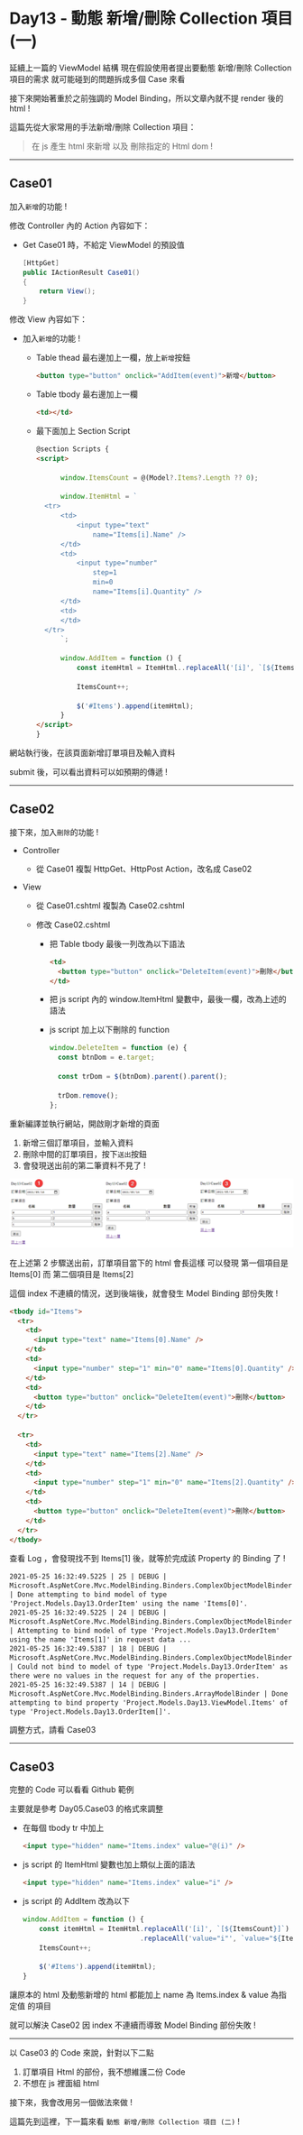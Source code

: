 # Day13 - 動態 新增/刪除 Collection 項目(一)

延續上一篇的 ViewModel 結構
現在假設使用者提出要動態 新增/刪除 Collection 項目的需求
就可能碰到的問題拆成多個 Case 來看

接下來開始著重於之前強調的 Model Binding，所以文章內就不提 render 後的 html !

這篇先從大家常用的手法新增/刪除 Collection 項目：

> 在 js 產生 html 來新增 以及 刪除指定的 Html dom !

---

## Case01

加入`新增`的功能 !

修改 Controller 內的 Action 內容如下：

- Get Case01 時，不給定 ViewModel 的預設值

  ```csharp
  [HttpGet]
  public IActionResult Case01()
  {
      return View();
  }
  ```

修改 View 內容如下：

- 加入`新增`的功能 !

  - Table thead 最右邊加上一欄，放上`新增`按鈕

    ```html
    <button type="button" onclick="AddItem(event)">新增</button>
    ```

  - Table tbody 最右邊加上一欄

    ```html
    <td></td>
    ```

  - 最下面加上 Section Script

    ```html
    @section Scripts {
    <script>

          window.ItemsCount = @(Model?.Items?.Length ?? 0);

          window.ItemHtml = `
      <tr>
          <td>
              <input type="text"
                  name="Items[i].Name" />
          </td>
          <td>
              <input type="number"
                  step=1
                  min=0
                  name="Items[i].Quantity" />
          </td>
          <td>
          </td>
      </tr>
          `;

          window.AddItem = function () {
              const itemHtml = ItemHtml..replaceAll('[i]', `[${ItemsCount}]`);

              ItemsCount++;

              $('#Items').append(itemHtml);
          }
    </script>
    }
    ```

網站執行後，在該頁面新增訂單項目及輸入資料

submit 後，可以看出資料可以如預期的傳遞 !

---

## Case02

接下來，加入`刪除`的功能 !

- Controller
  - 從 Case01 複製 HttpGet、HttpPost Action，改名成 Case02
- View

  - 從 Case01.cshtml 複製為 Case02.cshtml
  - 修改 Case02.cshtml

    - 把 Table tbody 最後一列改為以下語法
      ```html
      <td>
        <button type="button" onclick="DeleteItem(event)">刪除</button>
      </td>
      ```
    - 把 js script 內的 window.ItemHtml 變數中，最後一欄，改為上述的語法
    - js script 加上以下刪除的 function

      ```js
      window.DeleteItem = function (e) {
        const btnDom = e.target;

        const trDom = $(btnDom).parent().parent();

        trDom.remove();
      };
      ```

重新編譯並執行網站，開啟剛才新增的頁面

1. 新增三個訂單項目，並輸入資料
2. 刪除中間的訂單項目，按下`送出`按鈕
3. 會發現送出前的第二筆資料不見了 !

![Image](./Pics/8762db08-dd4e-474d-b853-4a49cde04aa0.png)

在上述第 2 步驟送出前，訂單項目當下的 html 會長這樣
可以發現
第一個項目是 Items[0]
而
第二個項目是 Items[2]

這個 index 不連續的情況，送到後端後，就會發生 Model Binding 部份失敗 !

```html
<tbody id="Items">
  <tr>
    <td>
      <input type="text" name="Items[0].Name" />
    </td>
    <td>
      <input type="number" step="1" min="0" name="Items[0].Quantity" />
    </td>
    <td>
      <button type="button" onclick="DeleteItem(event)">刪除</button>
    </td>
  </tr>

  <tr>
    <td>
      <input type="text" name="Items[2].Name" />
    </td>
    <td>
      <input type="number" step="1" min="0" name="Items[2].Quantity" />
    </td>
    <td>
      <button type="button" onclick="DeleteItem(event)">刪除</button>
    </td>
  </tr>
</tbody>
```

查看 Log ，會發現找不到 Items[1] 後，就等於完成該 Property 的 Binding 了 !

```log
2021-05-25 16:32:49.5225 | 25 | DEBUG | Microsoft.AspNetCore.Mvc.ModelBinding.Binders.ComplexObjectModelBinder | Done attempting to bind model of type 'Project.Models.Day13.OrderItem' using the name 'Items[0]'.
2021-05-25 16:32:49.5225 | 24 | DEBUG | Microsoft.AspNetCore.Mvc.ModelBinding.Binders.ComplexObjectModelBinder | Attempting to bind model of type 'Project.Models.Day13.OrderItem' using the name 'Items[1]' in request data ...
2021-05-25 16:32:49.5387 | 18 | DEBUG | Microsoft.AspNetCore.Mvc.ModelBinding.Binders.ComplexObjectModelBinder | Could not bind to model of type 'Project.Models.Day13.OrderItem' as there were no values in the request for any of the properties.
2021-05-25 16:32:49.5387 | 14 | DEBUG | Microsoft.AspNetCore.Mvc.ModelBinding.Binders.ArrayModelBinder | Done attempting to bind property 'Project.Models.Day13.ViewModel.Items' of type 'Project.Models.Day13.OrderItem[]'.
```

調整方式，請看 Case03

---

## Case03

完整的 Code 可以看看 Github 範例

主要就是參考 Day05.Case03 的格式來調整

- 在每個 tbody tr 中加上

  ```html
  <input type="hidden" name="Items.index" value="@(i)" />
  ```

- js script 的 ItemHtml 變數也加上類似上面的語法

  ```html
  <input type="hidden" name="Items.index" value="i" />
  ```
- js script 的 AddItem 改為以下

  ```js
  window.AddItem = function () {
      const itemHtml = ItemHtml.replaceAll('[i]', `[${ItemsCount}]`)
                               .replaceAll('value="i"', `value="${ItemsCount}"`);
      ItemsCount++;
  
      $('#Items').append(itemHtml);
  }
  ```

讓原本的 html 及動態新增的 html 都能加上 name 為 Items.index & value 為指定值 的項目

就可以解決 Case02 因 index 不連續而導致 Model Binding 部份失敗 !

---

以 Case03 的 Code 來說，針對以下二點
1. 訂單項目 Html 的部份，我不想維護二份 Code
2. 不想在 js 裡面組 html

接下來，我會改用另一個做法來做 !

這篇先到這裡，下一篇來看 `動態 新增/刪除 Collection 項目 (二)` !
